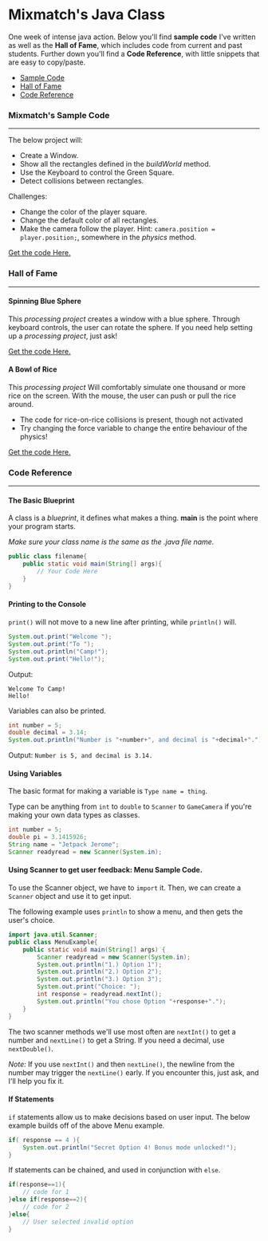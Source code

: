 # Mixmatch's Java Class

One week of intense java action. Below you'll find **sample code** I've written as well as the **Hall of Fame**, which includes code from current and past students. Further down you'll find a **Code Reference**, with little snippets that are easy to copy/paste.

- [Sample Code](#sample)
- [Hall of Fame](#hof)
- [Code Reference](#reference)

### <a name="sample"></a>Mixmatch's Sample Code
---

The below project will:  
- Create a Window.
- Show all the rectangles defined in the *buildWorld* method.
- Use the Keyboard to control the Green Square.
- Detect collisions between rectangles.

Challenges:
- Change the color of the player square.
- Change the default color of all rectangles.
- Make the camera follow the player. Hint:  `camera.position = player.position;`, somewhere in the *physics* method.

[Get the code Here.](./code/mixmatchmaze.java)

### <a name="hof"></a>Hall of Fame
---

#### Spinning Blue Sphere

This *processing project* creates a window with a blue sphere. Through keyboard controls, the user can rotate the sphere. If you need help setting up a *processing project*, just ask!

[Get the code Here.](./code/ProccesingProject.java)

#### A Bowl of Rice

This *processing project* Will comfortably simulate one thousand or more rice on the screen. With the mouse, the user can push or pull the rice around.

- The code for rice-on-rice collisions is present, though not activated
- Try changing the force variable to change the entire behaviour of the physics!

[Get the code Here.](./code/ABowlofRice.java)

### <a name="reference"></a>Code Reference
---

#### The Basic Blueprint

A class is a *blueprint*, it defines what makes a thing. **main** is the point where your program starts.

*Make sure your class name is the same as the .java file name.*

```java
public class filename{
    public static void main(String[] args){
        // Your Code Here
    }
}
```

#### Printing to the Console

`print()` will not move to a new line after printing, while `println()` will.

```java
System.out.print("Welcome ");
System.out.print("To ");
System.out.println("Camp!");
System.out.print("Hello!");
```

Output:

```
Welcome To Camp!
Hello!
```

Variables can also be printed.

```Java
int number = 5;
double decimal = 3.14;
System.out.println("Number is "+number+", and decimal is "+decimal+".");
```

Output: `Number is 5, and decimal is 3.14.`

#### Using Variables

The basic format for making a variable is `Type name = thing`.

Type can be anything from `int` to `double` to `Scanner` to `GameCamera` if you're making your own data types as classes.

```java
int number = 5;
double pi = 3.1415926;
String name = "Jetpack Jerome";
Scanner readyread = new Scanner(System.in);
```

#### Using Scanner to get user feedback: Menu Sample Code.

To use the Scanner object, we have to `import` it. Then, we can create a `Scanner` object and use it to get input.

The following example uses `println` to show a menu, and then gets the user's choice.

```Java
import java.util.Scanner;
public class MenuExample{
    public static void main(String[] args) {
        Scanner readyread = new Scanner(System.in);
        System.out.println("1.) Option 1");
        System.out.println("2.) Option 2");
        System.out.println("3.) Option 3");
        System.out.print("Choice: ");
        int response = readyread.nextInt();
        System.out.println("You chose Option "+response+".");
    }
}
```

The two scanner methods we'll use most often are `nextInt()` to get a number and `nextLine()` to get a String. If you need a decimal, use `nextDouble()`.

*Note:* If you use `nextInt()` and then `nextLine()`, the newline from the number may trigger the `nextLine()` early. If you encounter this, just ask, and I'll help you fix it.

#### If Statements

`if` statements allow us to make decisions based on user input. The below example builds off of the above Menu example.

```Java
if( response == 4 ){
    System.out.println("Secret Option 4! Bonus mode unlocked!");
}
```

If statements can be chained, and used in conjunction with `else`.
```Java
if(response==1){
    // code for 1
}else if(response==2){
    // code for 2
}else{
    // User selected invalid option
}
```
